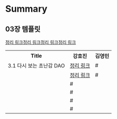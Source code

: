 # Summary

## 03장 템플릿

<table>
    <tr>
        <th>Title</th>
        <th>강호진</th>
        <th>김영민</th>
    </tr>
    <tr>
        <td>3.1 다시 보는 초난감 DAO</td>
        <td><a href="./강호진/03장-01_다시_보는_초난감_DAO.md">정리 링크</a></td>
        <td>#</td>
    </tr>
    <tr>
        <td></td>
        <td><a href="./강호진/03장-02_변하는_것과_변하지_않는_것.md">정리 링크</a></td>
        <td>#</td>
    </tr>
    <tr>
        <td></td>
        </td><a href="./강호진/03장-03_JDBC_전략_패턴의_최적화.md">정리 링크</a></td>
        <td>#</td>
    </tr>
    <tr>
        <td></td>
        </td><a href="./강호진/03장-04_컨텍스트와_DI.md">정리 링크</a></td>
        <td>#</td>
    </tr>
    <tr>
        <td></td>
        </td><a href="./강호진/03장-05_템플릿과_콜백.md">정리 링크</a></td>
        <td>#</td>
    </tr>
    <tr>
        <td></td>
        </td><a href="./강호진/03장-06_스프링의_JdbcTemplate.md">정리 링크</a></td>
        <td>#</td>
    </tr>
</table>